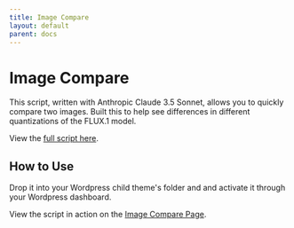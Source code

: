 ```yaml
---
title: Image Compare
layout: default
parent: docs
---
```


# Image Compare

This script, written with Anthropic Claude 3.5 Sonnet, allows you to quickly compare two images. Built this to help see differences in different quantizations of the FLUX.1 model.

View the [full script here](https://github.com/content-and-code/promptingpixels/blob/main/docs/image-compare/page-image-compare.php).

## How to Use   

Drop it into your Wordpress child theme's folder and and activate it through your Wordpress dashboard. 

View the script in action on the [Image Compare Page](https://promptingpixels.com/image-compare).